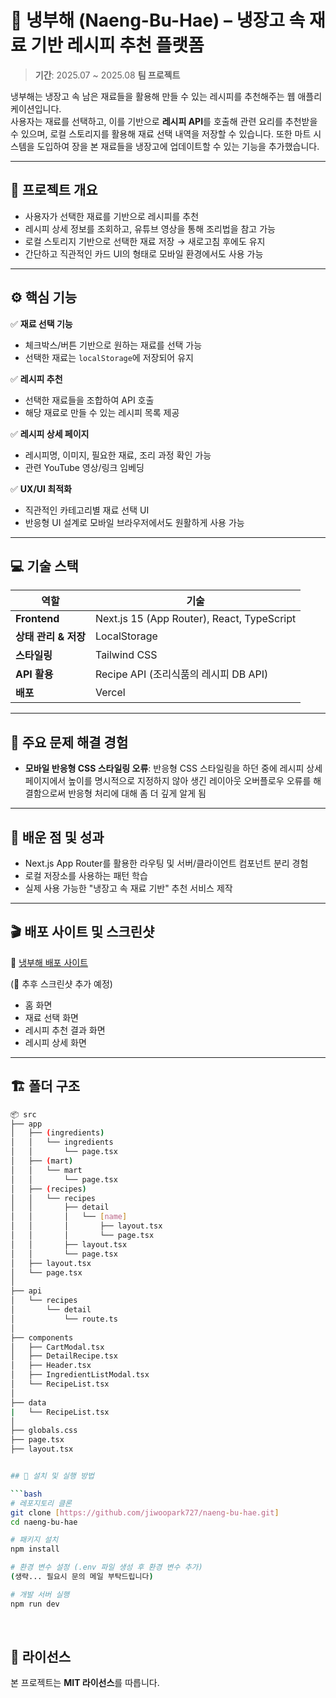 # 🥬 냉부해 (Naeng-Bu-Hae) – 냉장고 속 재료 기반 레시피 추천 플랫폼

> **기간**: 2025.07 ~ 2025.08
> **팀 프로젝트**

냉부해는 냉장고 속 남은 재료들을 활용해 만들 수 있는 레시피를 추천해주는 웹 애플리케이션입니다.  
사용자는 재료를 선택하고, 이를 기반으로 **레시피 API**를 호출해 관련 요리를 추천받을 수 있으며, 로컬 스토리지를 활용해 재료 선택 내역을 저장할 수 있습니다.
또한 마트 시스템을 도입하여 장을 본 재료들을 냉장고에 업데이트할 수 있는 기능을 추가했습니다.

---

## 📝 프로젝트 개요
- 사용자가 선택한 재료를 기반으로 레시피를 추천
- 레시피 상세 정보를 조회하고, 유튜브 영상을 통해 조리법을 참고 가능
- 로컬 스토리지 기반으로 선택한 재료 저장 → 새로고침 후에도 유지
- 간단하고 직관적인 카드 UI의 형태로 모바일 환경에서도 사용 가능

---

## ⚙️ 핵심 기능
✅ **재료 선택 기능**  
- 체크박스/버튼 기반으로 원하는 재료를 선택 가능  
- 선택한 재료는 `localStorage`에 저장되어 유지  

✅ **레시피 추천**  
- 선택한 재료들을 조합하여 API 호출  
- 해당 재료로 만들 수 있는 레시피 목록 제공  

✅ **레시피 상세 페이지**  
- 레시피명, 이미지, 필요한 재료, 조리 과정 확인 가능  
- 관련 YouTube 영상/링크 임베딩  

✅ **UX/UI 최적화**  
- 직관적인 카테고리별 재료 선택 UI  
- 반응형 UI 설계로 모바일 브라우저에서도 원활하게 사용 가능  

---

## 💻 기술 스택
| 역할 | 기술 |
|------|------|
| **Frontend** | Next.js 15 (App Router), React, TypeScript |
| **상태 관리 & 저장** | LocalStorage |
| **스타일링** | Tailwind CSS |
| **API 활용** | Recipe API (조리식품의 레시피 DB API) |
| **배포** | Vercel |

---

## 🚀 주요 문제 해결 경험
- **모바일 반응형 CSS 스타일링 오류**: 반응형 CSS 스타일링을 하던 중에 레시피 상세 페이지에서
                                      높이를 명시적으로 지정하지 않아 생긴 레이아웃 오버플로우
                                      오류를 해결함으로써 반응형 처리에 대해 좀 더 깊게 알게 됨

---

## 📌 배운 점 및 성과
- Next.js App Router를 활용한 라우팅 및 서버/클라이언트 컴포넌트 분리 경험  
- 로컬 저장소를 사용하는 패턴 학습  
- 실제 사용 가능한 "냉장고 속 재료 기반" 추천 서비스 제작  

---

## 🎬 배포 사이트 및 스크린샷 
🚀 [냉부해 배포 사이트](https://naeng-bu-hae.vercel.app)  

(📸 추후 스크린샷 추가 예정)  
- 홈 화면  
- 재료 선택 화면  
- 레시피 추천 결과 화면  
- 레시피 상세 화면  

---

## 🏗 폴더 구조
```bash
📦 src
├── app
│   ├── (ingredients)
│   │   └── ingredients
│   │       └── page.tsx
│   ├── (mart)
│   │   └── mart
│   │       └── page.tsx
│   ├── (recipes)
│   │   └── recipes
│   │       ├── detail
│   │       │   └── [name]
│   │       │       ├── layout.tsx
│   │       │       └── page.tsx
│   │       ├── layout.tsx
│   │       └── page.tsx
│   ├── layout.tsx
│   └── page.tsx
│
├── api
│   └── recipes
│       └── detail
│           └── route.ts
│
├── components
│   ├── CartModal.tsx
│   ├── DetailRecipe.tsx
│   ├── Header.tsx
│   ├── IngredientListModal.tsx
│   └── RecipeList.tsx
│
├── data
|   └── RecipeList.tsx
│
├── globals.css
├── page.tsx
├── layout.tsx


## 🔧 설치 및 실행 방법

```bash
# 레포지토리 클론
git clone [https://github.com/jiwoopark727/naeng-bu-hae.git]
cd naeng-bu-hae

# 패키지 설치
npm install

# 환경 변수 설정 (.env 파일 생성 후 환경 변수 추가)
(생략... 필요시 문의 메일 부탁드립니다)

# 개발 서버 실행
npm run dev
````

<br/>

## 📜 라이선스

본 프로젝트는 **MIT 라이선스**를 따릅니다.
